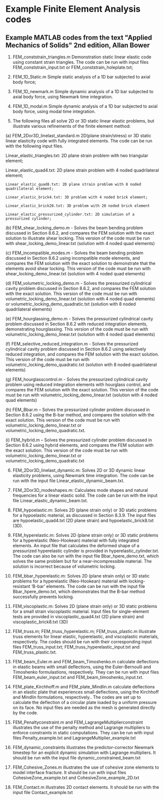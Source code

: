 # Example Finite Element Analysis codes

## Example MATLAB codes from the text "Applied Mechanics of Solids" 2nd edition, Allan Bower

1. FEM_conststrain_triangles.m  Demonstration static linear elastic code using constant strain triangles.   The code can be run with input files FEM_conststrain_input.txt or FEM_conststrain_holeplate.txt;

2. FEM_1D_Static.m Simple static analysis of a 1D bar subjected to axial body force;

3. FEM_1D_newmark.m Simple dynamic analysis of a 1D bar subjected to axial body force, using Newmark time integration.

4. FEM_1D_modal.m Simple dynamic analysis of a 1D bar subjected to axial body force, using modal time integration.

5. The following files all solve 2D or 3D static linear elastic problems, but illustrate various refinements of the finite element method:

 (a) FEM_2Dor3D_linelast_standard.m 2D(plane strain/stress) or 3D static linear elasticity code with fully integrated elements.  The code can be run with the following input files.
	
 Linear_elastic_triangles.txt: 2D plane strain problem with two triangular element; 
	
 Linear_elastic_quad4.txt: 2D plane strain problem with 4 noded quadrilateral element;
 
	Linear_elastic_quad8.txt: 2D plane strain problem with 8 noded quadrilateral element;
 
	Linear_elastic_brick4.txt: 3D problem with 4 noded brick element;
 
	Linear_elastic_brick20.txt: 3D problem with 20 noded brick element
 
	Linear_elastic_pressurized_cylinder.txt: 2D simulation of a pressurized cylinder;
 
 (b) FEM_shear_locking_demo.m - Solves the beam bending problem discussed in Section 8.6.2, and compares the FEM solution with the exact solution to illustrate shear locking.
 	  This version of the code must be run with shear_locking_demo_linear.txt (solution with 4 noded quad elements)
    
 (c) FEM_incompatible_modes.m  - Solves the beam bending problem discussed in Section 8.6.2 using incompatible mode elements, and compares the FEM solution with the exact solution to demonstrate that the elements avoid shear locking. This version of the code must be run with shear_locking_demo_linear.txt (solution with 4 noded quad elements)
 
 (d) FEM_volumetric_locking_demo.m  - Solves the pressurized cylindrical cavity problem discussed in Section 8.6.2, and compares the FEM solution with the exact solution.
 	  This version of the code must be run with volumetric_locking_demo_linear.txt (solution with 4 noded quad elements) or volumetric_locking_demo_quadratic.txt (solution with 8 noded quadrilateral elements)
    
 (e) FEM_hourglassing_demo.m  - Solves the pressurized cylindrical cavity problem discussed in Section 8.6.2 with reduced integration elements, demonstrating hourglassing.
 	  This version of the code must be run with volumetric_locking_demo_linear.txt (solution with 4 noded quad elements) 
    
 (f) FEM_selective_reduced_integration.m  - Solves the pressurized cylindrical cavity problem discussed in Section 8.6.2 using selectively reduced integration, and compares the FEM solution with the exact solution. This version of the code must be run with volumetric_locking_demo_quadratic.txt (solution with 8 noded quadrilateral elements)
 
 (g) FEM_hourglasscontrol.m  - Solves the pressurized cylindrical cavity problem using reduced integration elements with hourglass control, and compares the FEM solution with the exact solution. This version of the code must be run with volumetric_locking_demo_linear.txt (solution with 4 noded quad elements)
 
 (h) FEM_Bbar.m – Solves the pressurized cylinder problem discussed in Section 8.6.2 using the B-bar method, and compares the solution with the exact solution. This version of the code must be run with volumetric_locking_demo_linear.txt or volumetric_locking_demo_quadratic.txt.
 
 (i) FEM_hybrid.m – Solves the pressurized cylinder problem discussed in Section 8.6.2 using hybrid elements, and compares the FEM solution with the exact solution.
 	  This version of the code must be run with volumetric_locking_demo_linear.txt or volumetric_locking_demo_quadratic.txt
    
6. FEM_2Dor3D_linelast_dynamic.m: Solves 2D or 3D dynamic linear elasticity problems, using Newmark time integration. The code can be run with the input file Linear_elastic_dynamic_beam.txt.

7. FEM_2Dor3D_modeshapes.m: Calculates mode shapes and natural frequencies for a linear elastic solid. The code can be run with the input file Linear_elastic_dynamic_beam.txt.

8. FEM_hypoelastic.m: Solves 2D (plane strain only) or 3D static problems for a hypoelastic material, as discussed in Section 8.3.9. The input files are hypoelastic_quad4.txt (2D plane strain) and hypoelastic_brick8.txt (3D).

9. FEM_hyperelastic.m: Solves 2D (plane strain only) or 3D static problems for a hyperelastic (Neo-Hookean) material with fully integrated elements. An input file that calculates the deformed shape of a pressurized hyperelastic cylinder is provided in hyperelastic_cylinder.txt. The code can also be run with the input file Bbar_hpere_demo.txt, which solves the same problem but for a near-incompressible material. The solution is incorrect because of volumetric locking.

10. FEM_bbar_hyperelastic.m: Solves 2D (plane strain only) or 3D static problems for a hyperelastic (Neo-Hookean) material with locking-resistant ‘B-bar’ elements. The code can be run with the input file Bbar_hpere_demo.txt, which demonstrates that the B-bar method successfully prevents locking.

11. FEM_viscoplastic.m: Solves 2D (plane strain only) or 3D static problems for a small strain viscoplastic material. Input files for single-element tests are provided in viscoplastic_quad4.txt (2D plane strain) and viscoplastic_brick8.txt (3D)

12. FEM_truss.m; FEM_truss_hyperelastic.m; FEM_truss_plastic.m illustrate truss elements for linear elastic, hyperelastic, and viscoplastic materials, respectively. The codes should be run with their corresponding input files FEM_truss_input.txt; FEM_truss_hyperelastic_input.txt and FEM_truss_plastic.txt.

13. FEM_beam_Euler.m and FEM_beam_Timoshenko.m calculate deflections in elastic beams with small deflections, using the Euler-Bernoulli and Timoshenko formulastions, respectively. They can be run with input files FEM_beam_euler_input.txt and FEM_beam_timoshenko_input.txt.

14. FEM_plate_Kirchhoff.m and FEM_plate_Mindlin.m calculate deflections in an elastic plate that experiences small deflections, using the Kirchhoff and Mindlin formulations, respectively.. The codes are set up to calculate the deflection of a circular plate loaded by a uniform pressure on its face. No input files are needed as the mesh is generated directly by the code.

15. FEM_Penaltyconstraint.m and FEM_LagrangeMultiplierconstraint illustrates the use of the penalty method and Lagrange multipliers to enforce constraints in static computations. They can be run with input files Penalty_example.txt and LagrangeMultiplier_example.txt

16. FEM_dynamic_constraints illustrates the predictor-corrector Newmark timestep for an explicit dynamic simulation with Lagrange multipliers. It should be run with the input file dynamic_constrained_beam.txt

17. FEM_Cohesive_Zones.m illustrates the use of cohesive zone elements to model interface fracture. It should be run with input files CohesiveZone_example.txt and CohesiveZone_example_2D.txt

18. FEM_Contact.m illustrates 2D contact elements. It should be run with the input file Contact_example.txt
